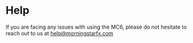 # Help

If you are facing any issues with using the MC6, please do not hesitate to reach out to us at help@morningstarfx.com